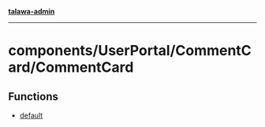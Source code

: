 [**talawa-admin**](../../../../README.md)

***

# components/UserPortal/CommentCard/CommentCard

## Functions

- [default](functions/default.md)
